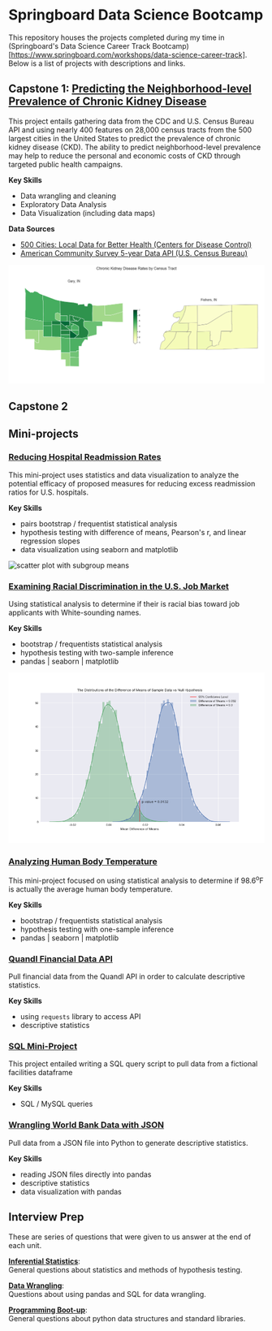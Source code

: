 # Springboard Data Science Bootcamp
This repository houses the projects completed during my time in (Springboard's Data Science Career Track Bootcamp)[https://www.springboard.com/workshops/data-science-career-track]. Below is a list of projects with descriptions and links.

## Capstone 1: [Predicting the Neighborhood-level Prevalence of Chronic Kidney Disease](predicting_chronic_disease)
This project entails gathering data from the CDC and U.S. Census Bureau API and using nearly 400 features on 28,000 census tracts from the 500 largest cities in the United States to predict the prevalence of chronic kidney disease (CKD). The ability to predict neighborhood-level prevalence may help to reduce the personal and economic costs of CKD through targeted public health campaigns.

**Key Skills**

* Data wrangling and cleaning
* Exploratory Data Analysis
* Data Visualization (including data maps)

**Data Sources**

* [500 Cities: Local Data for Better Health (Centers for Disease Control)](https://catalog.data.gov/dataset/500-cities-local-data-for-better-health-b32fd)
* [American Community Survey 5-year Data API (U.S. Census Bureau)](https://www.census.gov/data/developers/data-sets/acs-5year.html)

![CKD prevelance in two Indiana cities](predicting_chronic_disease/img/two_cities.png)

## Capstone 2


## Mini-projects
### [Reducing Hospital Readmission Rates](EDA_hospital_readmission)
This mini-project uses statistics and data visualization to analyze the potential efficacy of proposed measures for reducing excess readmission ratios for U.S. hospitals. 

**Key Skills**

* pairs bootstrap / frequentist statistical analysis
* hypothesis testing with difference of means, Pearson's r, and linear regression slopes
* data visualization using seaborn and matplotlib

![scatter plot with subgroup means](EDA_hospital_readmissions/scatterplot_w_means.png)

### [Examining Racial Discrimination in the U.S. Job Market](EDA_racial_discrimination)
Using statistical analysis to determine if their is racial bias toward job applicants with White-sounding names.

**Key Skills**

* bootstrap / frequentists statistical analysis
* hypothesis testing with two-sample inference
* pandas | seaborn | matplotlib

![Distributions of the Difference of Means](EDA_racial_discrimination/img/diff_of_means_distros.png)

### [Analyzing Human Body Temperature](EDA_human_temperature)
This mini-project focused on using statistical analysis to determine if 98.6<sup>o</sup>F is actually the average human body temperature.

**Key Skills**

* bootstrap / frequentists statistical analysis
* hypothesis testing with one-sample inference
* pandas | seaborn | matplotlib

### [Quandl Financial Data API](API)
Pull financial data from the Quandl API in order to calculate descriptive statistics.

**Key Skills**
* using `requests` library to access API
* descriptive statistics

### [SQL Mini-Project](sql_mini_project.sql)
This project entailed writing a SQL query script to pull data from a fictional facilities dataframe

**Key Skills**
* SQL / MySQL queries

### [Wrangling World Bank Data with JSON](data_wrangling_json)
Pull data from a JSON file into Python to generate descriptive statistics.

**Key Skills**
* reading JSON files directly into pandas
* descriptive statistics
* data visualization with pandas

## Interview Prep
These are series of questions that were given to us answer at the end of each unit.

**[Inferential Statistics](interview_prep/inferential_statistics.md)**: <br />
General questions about statistics and methods of hypothesis testing.

**[Data Wrangling](interview_prep/data_wrangling.md)**:<br />
Questions about using pandas and SQL for data wrangling.

**[Programming Boot-up](interview_prep/programming_boot-up.md)**:<br />
General questions about python data structures and standard libraries.

